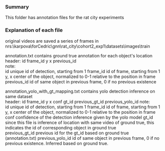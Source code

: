 ### Summary
This folder has annotation files for the rat city experiments
### Explanation of each file
original videos are saved a series of frames in nrs:\karpova\forCedric\gnn\rat_city\cohort2_exp1\datasets\images\train  

annotation.txt contains ground true annotation for each object's location  
header: id frame_id y x previous_id  
note:   
id unique id of detection, starting from 1
frame_id id of frame, starting from 1
y, x center of the object, normalized to 0-1 relative to the position in frame
previous_id id of same object in previous frame, 0 if no previous existence  

annotation_yolo_with_gt_mapping.txt contains yolo detection inference on same dataset  
header: id frame_id y x conf gt_id previous_gt_id previous_yolo_id
note:  
id unique id of detection, starting from 1
frame_id id of frame, starting from 1
y, x center of the object, normalized to 0-1 relative to the position in frame
conf confidence of the detection inference given by the yolo model
gt_id since this file is inference of location with same video of ground true, this indicates the id of corresponding object in ground true  
previous_gt_id previous id for the gt_id based on ground true (annotation.txt)
previous_yolo_id id of same object in previous frame, 0 if no previous existence. Inferred based on ground true.  
